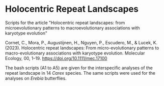 # Holocentric Repeat Landscapes

Scripts for the article "Holocentric repeat landscapes: from microevolutionary patterns to macroevolutionary associations with karyotype evolution"

Cornet, C., Mora, P., Augustijnen, H., Nguyen, P., Escudero, M., & Lucek, K. (2023). Holocentric repeat landscapes: From micro-evolutionary patterns to macro-evolutionary associations with karyotype evolution. Molecular Ecology, 00, 1–19. https://doi.org/10.1111/mec.17100

The bash scripts (A1 to A5) are given for the interspecific analyses of the repeat landscape in 14 _Carex_ species. The same scripts were used for the analyses on _Erebia_ butterflies.
